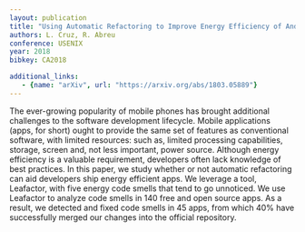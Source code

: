 ```yaml
---
layout: publication
title: "Using Automatic Refactoring to Improve Energy Efficiency of Android Apps"
authors: L. Cruz, R. Abreu
conference: USENIX
year: 2018
bibkey: CA2018

additional_links:
   - {name: "arXiv", url: "https://arxiv.org/abs/1803.05889"}
---
```

The ever-growing popularity of mobile phones has brought additional challenges to the software development lifecycle. Mobile applications (apps, for short) ought to provide the same set of features as conventional software, with limited resources: such as, limited processing capabilities, storage, screen and, not less important, power source. Although energy efficiency is a valuable requirement, developers often lack knowledge of best practices. In this paper, we study whether or not automatic refactoring can aid developers ship energy efficient apps. We leverage a tool, Leafactor, with five energy code smells that tend to go unnoticed. We use Leafactor to analyze code smells in 140 free and open source apps. As a result, we detected and fixed code smells in 45 apps, from which 40% have successfully merged our changes into the official repository.
